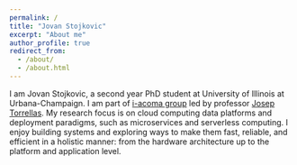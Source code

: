 ```yaml
---
permalink: /
title: "Jovan Stojkovic"
excerpt: "About me"
author_profile: true
redirect_from: 
  - /about/
  - /about.html
---
```


I am Jovan Stojkovic, a second year PhD student at University of Illinois at Urbana-Champaign. I am part of [i-acoma group](http://iacoma.cs.uiuc.edu/) led by professor [Josep Torrellas](http://iacoma.cs.uiuc.edu/josep/torrellas.html). My research focus is on cloud computing data platforms and deployment paradigms, such as microservices and serverless computing. I enjoy building systems and exploring ways to make them fast, reliable, and
efficient in a holistic manner: from the hardware architecture up to the platform and application level.

